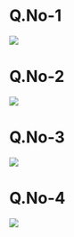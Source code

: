 <h1>Q.No-1</h1>
    <img src="/images/q1.png">

<h1>Q.No-2</h1>
    <img src="/images/q2.png">
    
<h1>Q.No-3</h1>
    <img src="/images/q3.png">

<h1>Q.No-4</h1>
    <img src="/images/q4.png">
